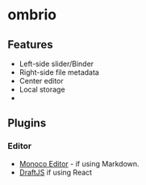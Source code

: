# ombrio

## Features

* Left-side slider/Binder
* Right-side file metadata
* Center editor
* Local storage
* 

## Plugins

### Editor
* [Monoco Editor](https://microsoft.github.io/monaco-editor/index.html) - if using Markdown.
* [DraftJS](https://draftjs.org/) if using React
